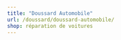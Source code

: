 ```yaml
---
title: "Doussard Automobile"
url: /doussard/doussard-automobile/
shop: réparation de voitures
---
```

